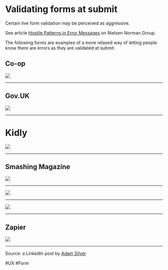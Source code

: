 # Validating forms at submit

Certain live form validation may be perceived as aggressive. 

See article [Hostile Patterns in Error Messages](https://www.nngroup.com/articles/hostile-error-messages/) on Nielsen Norman Group.

The following forms are examples of a more relaxed way of letting people know there are errors as they are validated at submit.

## Co-op

![](./assets/form-co-op.jpg)

***

## Gov.UK

![](./assets/form-gov-uk.jpg)
***

# Kidly

![](./assets/form-kidly.jpg)

***

## Smashing Magazine

![](./assets/form-smashing-magazine.jpg)

***

![](./assets/form-tally-forms.jpg)
***

![](./assets/form-tpgi.jpg)

***

## Zapier

![](./assets/form-zapier.jpg)

***

Source: a LinkedIn post by [Adam Silver](https://adamsilver.io/)

#UX #Form